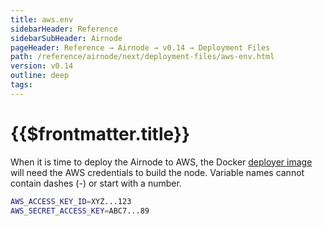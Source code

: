 ```yaml
---
title: aws.env
sidebarHeader: Reference
sidebarSubHeader: Airnode
pageHeader: Reference → Airnode → v0.14 → Deployment Files
path: /reference/airnode/next/deployment-files/aws-env.html
version: v0.14
outline: deep
tags:
---
```


<VersionWarning/>

<PageHeader/>

<SearchHighlight/>

<FlexStartTag/>

# {{$frontmatter.title}}

When it is time to deploy the Airnode to AWS, the Docker
[deployer image](/reference/airnode/latest/docker/deployer-image.md) will need
the AWS credentials to build the node. Variable names cannot contain dashes (-)
or start with a number.

```bash
AWS_ACCESS_KEY_ID=XYZ...123
AWS_SECRET_ACCESS_KEY=ABC7...89
```

<FlexEndTag/>
